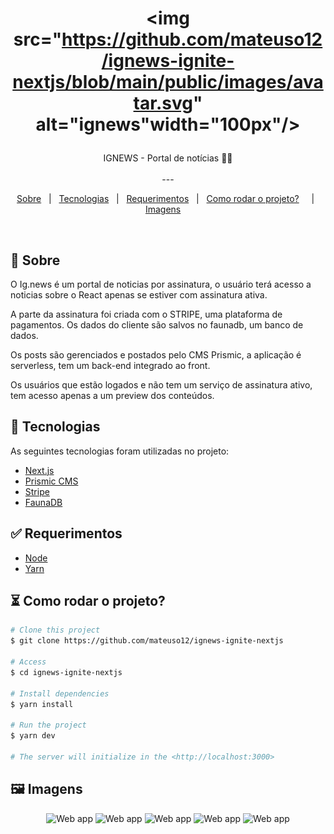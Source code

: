 <h1 align="center">


<img src="https://github.com/mateuso12/ignews-ignite-nextjs/blob/main/public/images/avatar.svg" alt="ignews"width="100px"/>

</h1>

<p align="center">
  IGNEWS - Portal de notícias 📰🚀
  <br>
  <br>
---

<p align="center">
  <a href="#dart-sobre">Sobre</a> &#xa0; | &#xa0; 
  <a href="#rocket-tecnologias">Tecnologias</a> &#xa0; | &#xa0;
  <a href="#white_check_mark-requerimentos">Requerimentos</a> &#xa0; | &#xa0;
  <a href="#como_rodar_o_projeto?">Como rodar o projeto?</a> &#xa0; &#xa0; | &#xa0;
  <a href="#framed_picture-imagens">Imagens</a> &#xa0; &#xa0;
</p>


<br>

## :dart: Sobre ##

O Ig.news é um portal de noticias por assinatura, o usuário terá acesso a noticias sobre o React apenas se estiver com assinatura ativa. 

<p> A parte da assinatura foi criada com o STRIPE, uma plataforma de pagamentos. Os dados do cliente são salvos no faunadb, um banco de dados. 
    </p>
   <p>
        Os posts são gerenciados e postados pelo CMS Prismic, a aplicação é serverless, tem um back-end integrado ao front.
</p>


<p>
    Os usuários que estão logados e não tem um serviço de assinatura ativo, tem acesso apenas a um preview dos conteúdos. 
</p>    






## :rocket: Tecnologias ##

As seguintes tecnologias foram utilizadas no projeto:

- [Next.js](https://nextjs.org/)
- [Prismic CMS](https://prismic.io/)
- [Stripe](https://stripe.com/)
- [FaunaDB](https://fauna.com/)

## :white_check_mark: Requerimentos ##

- [Node](https://nodejs.org/en/)
- [Yarn](https://yarnpkg.com/lang/en/)

## ⏳ Como rodar o projeto? ##

```bash
# Clone this project
$ git clone https://github.com/mateuso12/ignews-ignite-nextjs

# Access
$ cd ignews-ignite-nextjs

# Install dependencies
$ yarn install

# Run the project
$ yarn dev

# The server will initialize in the <http://localhost:3000>
```

## :framed_picture: Imagens ##

<p align="center">
    <img alt = "Web app" src = "https://user-images.githubusercontent.com/54694745/126233876-cbbfbd7b-2bc1-4135-9476-06f785ff1b3b.png" width = "500px" />
    <img alt = "Web app" src = "https://user-images.githubusercontent.com/54694745/126233880-cbbc8b72-babe-4a55-9a5b-58fc4199143e.png" width = "500px" />
    <img alt = "Web app" src = "https://user-images.githubusercontent.com/54694745/126233881-1ab39fb6-c44d-48a7-b21c-96627cfff40d.png" width = "500px" />
    <img alt = "Web app" src = "https://user-images.githubusercontent.com/54694745/126233882-28a90f5f-daed-44f7-8ead-8c0c87783923.png" width = "500px" />
  <img alt = "Web app" src = "https://user-images.githubusercontent.com/54694745/126233884-7722bd22-b6f6-47e6-a2cf-69078f90dafb.png" width = "500px" />
</p>

